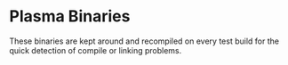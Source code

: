 <!--
SPDX-FileCopyrightText: 2024 Roman Gilg <subdiff@gmail.com>
SPDX-License-Identifier: GPL-2.0-or-later
-->
# Plasma Binaries

These binaries are kept around and recompiled on every test build
for the quick detection of compile or linking problems.
